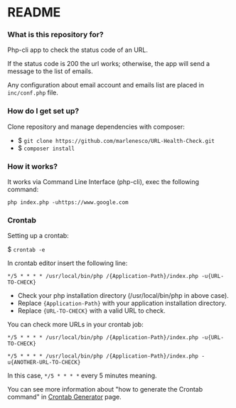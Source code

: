 # README #

### What is this repository for? ###
Php-cli app to check the status code of an URL.

If the status code is 200 the url works; otherwise, the app will send a message to the list of emails.

Any configuration about email account and emails list are placed in `inc/conf.php` file.

### How do I get set up? ###

Clone repository and manage dependencies with composer:

* $ `git clone https://github.com/marlenesco/URL-Health-Check.git`
* $ `composer install`

### How it works? ###

It works via Command Line Interface (php-cli), exec the following command:

`php index.php -uhttps://www.google.com`

### Crontab ###

Setting up a crontab:

$ `crontab -e`

In crontab editor insert the following line:

`*/5 * * * * /usr/local/bin/php /{Application-Path}/index.php -u{URL-TO-CHECK}`

* Check your php installation directory (/usr/local/bin/php in above case).
* Replace `{Application-Path}` with your application installation directory.
* Replace `{URL-TO-CHECK}` with a valid URL to check.

You can check more URLs in your crontab job:

`*/5 * * * * /usr/local/bin/php /{Application-Path}/index.php -u{URL-TO-CHECK}`

`*/5 * * * * /usr/local/bin/php /{Application-Path}/index.php -u{ANOTHER-URL-TO-CHECK}`

In this case, `*/5 * * * *` every 5 minutes meaning.

You can see more information about "how to generate the Crontab command" in [Crontab Generator](https://crontab-generator.org/) page.
